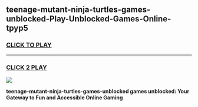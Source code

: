 
## teenage-mutant-ninja-turtles-games-unblocked-Play-Unblocked-Games-Online-tpyp5
<h3>
<a href="https://premium76.site?title=teenage-mutant-ninja-turtles-games-unblocked&ref=25A">CLICK TO PLAY</a></h3>
<hr>

<h3>
<a href="https://premium76.site?title=teenage-mutant-ninja-turtles-games-unblocked&ref=25A">CLICK 2 PLAY</a>
  
</h3>

<a href="https://premium76.site?title=teenage-mutant-ninja-turtles-games-unblocked&ref=25A"><img src="https://clearcache.store/games.png"></a>


**teenage-mutant-ninja-turtles-games-unblocked games unblocked: Your Gateway to Fun and Accessible Online Gaming**
